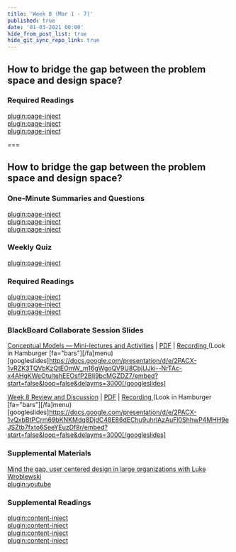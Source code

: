```yaml
---
title: 'Week 8 (Mar 1 - 7)'
published: true
date: '01-03-2021 00:00'
hide_from_post_list: true
hide_git_sync_repo_link: true
---
```


## How to bridge the gap between the problem space and design space?

### Required Readings  
[plugin:page-inject](/211/weekly-readings/week-08-1?template=partials/embedlycardlinkonly)  
[plugin:page-inject](/211/weekly-readings/week-08-2?template=partials/embedlycardlinkonly)  
[plugin:page-inject](/211/weekly-readings/week-08-3?template=partials/embedlycardlinkonly)  

===

## **How to bridge the gap between the problem space and design space?**

### One-Minute Summaries and Questions  
[plugin:page-inject](/211/lms-assignments/one-minute-summaries/week-08-1)  
[plugin:page-inject](/211/lms-assignments/one-minute-summaries/week-08-2)  
[plugin:page-inject](/211/lms-assignments/one-minute-summaries/week-08-3)  

### Weekly Quiz
[plugin:page-inject](/211/lms-assignments/weekly-review-quizzes/week-08)  

### Required Readings  
[plugin:page-inject](/211/weekly-readings/week-08-1?template=partials/embedlycardlinkonly)  
[plugin:page-inject](/211/weekly-readings/week-08-2?template=partials/embedlycardlinkonly)  
[plugin:page-inject](/211/weekly-readings/week-08-3?template=partials/embedlycardlinkonly)  

### BlackBoard Collaborate Session Slides
[Conceptual Models — Mini-lectures and Activities](https://docs.google.com/presentation/d/e/2PACX-1vRZK3TQVbKzQtEOmW_m16gWgoQV9U8CbjUJki--NrTAc-x4AHgKWeOtultehEEOsfP2BIj9bcMGZDZ7/pub?start=false&loop=false&delayms=3000) | [PDF](#) | [Recording ](https://canvas.sfu.ca/courses/59869/external_tools/3544) (Look in Hamburger [fa="bars"][/fa]menu)
[googleslides]https://docs.google.com/presentation/d/e/2PACX-1vRZK3TQVbKzQtEOmW_m16gWgoQV9U8CbjUJki--NrTAc-x4AHgKWeOtultehEEOsfP2BIj9bcMGZDZ7/embed?start=false&loop=false&delayms=3000[/googleslides]

[Week 8 Review and Discussion](https://docs.google.com/presentation/d/e/2PACX-1vQxbBtPCrm69bKNKMdq8DjdC48E86dEChu9uhrlAzAuFl0ShhwP4MHH9eJSZtb7fxto6SeeYEuzDf8r/pub?start=false&loop=false&delayms=3000) | [PDF](#) | [Recording ](https://canvas.sfu.ca/courses/59869/external_tools/3544) (Look in Hamburger [fa="bars"][/fa]menu)
[googleslides]https://docs.google.com/presentation/d/e/2PACX-1vQxbBtPCrm69bKNKMdq8DjdC48E86dEChu9uhrlAzAuFl0ShhwP4MHH9eJSZtb7fxto6SeeYEuzDf8r/embed?start=false&loop=false&delayms=3000[/googleslides]

### Supplemental Materials  
[Mind the gap, user centered design in large organizations with Luke Wroblewski](https://www.youtube.com/watch?v=mAiNdU1go1A)  
[plugin:youtube](https://www.youtube.com/watch?v=mAiNdU1go1A)

### Supplemental Readings  
[plugin:content-inject](/211/ux-techniques-guide/how-to-bridge-the-gap-between-the-problem-space-and-design-space/cognitive-psychology)  
[plugin:content-inject](/211/ux-techniques-guide/how-to-bridge-the-gap-between-the-problem-space-and-design-space/conceptual-models)   
[plugin:content-inject](/211/ux-techniques-guide/how-to-bridge-the-gap-between-the-problem-space-and-design-space/emotional-design)   
[plugin:content-inject](/211/ux-techniques-guide/how-to-bridge-the-gap-between-the-problem-space-and-design-space/inclusive-design)   
